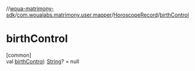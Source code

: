 //[woua-matrimony-sdk](../../../index.md)/[com.woualabs.matrimony.user.mapper](../index.md)/[HoroscopeRecord](index.md)/[birthControl](birth-control.md)

# birthControl

[common]\
val [birthControl](birth-control.md): [String](https://kotlinlang.org/api/latest/jvm/stdlib/kotlin/-string/index.html)? = null
